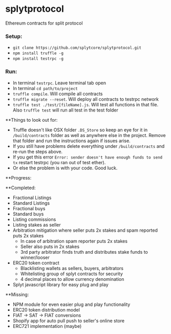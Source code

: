 # splytprotocol
Ethereum contracts for split protocol

### Setup:
 - `git clone https://github.com/splytcore/splytprotocol.git`
 - `npm install truffle -g`
 - `npm install testrpc -g`

### Run:
 - In terminal `testrpc`. Leave terminal tab open
 - In terminal `cd path/to/project`
 - `truffle compile`. Will compile all contracts
 - `truffle migrate --reset`. Will deploy all contracts to testrpc network
 - `truffle test ./test/[fileName].js`. Will test all functions in that file. Also `truffle test` will run all test in the test folder
 
 
 **Things to look out for: 
 
  - Truffle doesn't like OSX folder `.DS_Store` so keep an eye for it in `/build/contracts` folder as well as anywhere else in the project. Remove that folder and run the instructions again if issues arise.
  - If you still have problems delete everything under `/build/contracts` and re-run the steps above.
  - If you get this error `Error: sender doesn't have enough funds to send tx` restart testrpc (you ran out of test ether).
  - Or else the problem is with your code. Good luck.
 
 **Progress:
 
**Completed:

  - Fractional Listings
  - Standard Listings
  - Fractional buys
  - Standard buys
  - Listing commissions 
  - Listing stakes as seller
  - Arbitration mitigation where seller puts 2x stakes and spam reported puts 2x stakes
    - In case of arbitration spam reporter puts 2x stakes
    - Seller also puts in 2x stakes
    - 3rd party arbitrator finds truth and distributes stake funds to winner/looser
  - ERC20 token contract
    - Blacklisting wallets as sellers, buyers, arbitrators
    - Whitelisting group of splyt contracts for security
    - 4 decimal places to allow currency denomination
  - Splyt javascript library for easy plug and play
  
**Missing:
 
 - NPM module for even easier plug and play functionality
 - ERC20 token distribution model
 - FIAT -> SAT -> FIAT conversions
 - Shopify app for auto pull push to seller's online store
 - ERC721 implementation (maybe)
  
 
